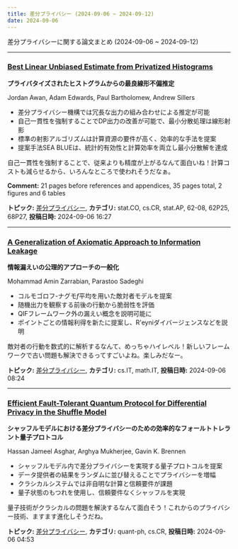 ```yaml
---
title: 差分プライバシー (2024-09-06 ~ 2024-09-12)
date: 2024-09-06
---
```


差分プライバシーに関する論文まとめ (2024-09-06 ~ 2024-09-12)


- - -

### [Best Linear Unbiased Estimate from Privatized Histograms](http://arxiv.org/abs/2409.04387)

**プライバタイズされたヒストグラムからの最良線形不偏推定**

Jordan Awan, Adam Edwards, Paul Bartholomew, Andrew Sillers

- 差分プライバシー機構では冗長な出力の組み合わせによる推定が可能
- 自己一貫性を強制することでDP出力の改善が可能で、最小分散処理は線形射影
- 標準の射影アルゴリズムは計算資源の要件が高く、効率的な手法を提案
- 提案手法SEA BLUEは、統計的有効性と計算効率を両立し最小分散解を達成

自己一貫性を強制することで、従来よりも精度が上がるなんて面白いね！計算コストも減らせるから、いろんなところで使われそうだなぁ。

**Comment:** 21 pages before references and appendices, 35 pages total, 2 figures   and 6 tables

**トピック:** [差分プライバシー](../../dp), **カテゴリ:** stat.CO, cs.CR, stat.AP, 62-08, 62P25, 68P27, **投稿日時:** 2024-09-06 16:27


- - -

### [A Generalization of Axiomatic Approach to Information Leakage](http://arxiv.org/abs/2409.04108)

**情報漏えいの公理的アプローチの一般化**

Mohammad Amin Zarrabian, Parastoo Sadeghi

- コルモゴロフ-ナグモ$f$平均を用いた敵対者モデルを提案
- 随機出力を観察する前後の行動から脆弱性を評価
- QIFフレームワーク外の漏えい概念を説明可能に
- ポイントごとの情報利得を新たに提案し、R\'eyniダイバージェンスなどを説明

敵対者の行動を数式的に解析するなんて、めっちゃハイレベル！新しいフレームワークで古い問題も解決できるってすごいよね。楽しみだなー。



**トピック:** [差分プライバシー](../../dp), **カテゴリ:** cs.IT, math.IT, **投稿日時:** 2024-09-06 08:24


- - -

### [Efficient Fault-Tolerant Quantum Protocol for Differential Privacy in the Shuffle Model](http://arxiv.org/abs/2409.04026)

**シャッフルモデルにおける差分プライバシーのための効率的なフォールトトレラント量子プロトコル**

Hassan Jameel Asghar, Arghya Mukherjee, Gavin K. Brennen

- シャッフルモデル内で差分プライバシーを実現する量子プロトコルを提案
- データ提供者の結果をランダムに並び替えることでプライバシーを増幅
- クラシカルシステムでは非自明な計算と信頼要件が課題
- 量子状態のもつれを使用し、信頼要件なくシャッフルを実現

量子技術がクラシカルの問題を解決するなんて面白そう！これからのプライバシー技術、ますます進化しそうだね。



**トピック:** [差分プライバシー](../../dp), **カテゴリ:** quant-ph, cs.CR, **投稿日時:** 2024-09-06 04:53
